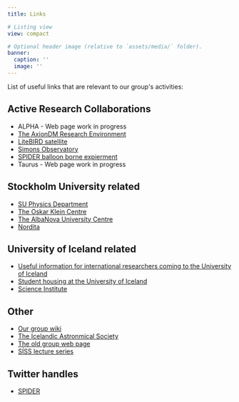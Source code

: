 ```yaml
---
title: Links

# Listing view
view: compact

# Optional header image (relative to `assets/media/` folder).
banner:
  caption: ''
  image: ''
---
```


List of useful links that are relevant to our group's activities:

## Active Research Collaborations
 - ALPHA - Web page work in progress
 - [The AxionDM Research Environment](https://axiondm.fysik.su.se/)
 - [LiteBIRD satellite](https://www.isas.jaxa.jp/en/missions/spacecraft/future/litebird.html)
 - [Simons Observatory](https://simonsobservatory.org/)
 - [SPIDER balloon borne expierment](https://spider.princeton.edu/)
 - Taurus - Web page work in progress

## Stockholm University related
 - [SU Physics Department](https://www.su.se/fysikum/)
 - [The Oskar Klein Centre](http://www.okc.albanova.se/)
 - [The AlbaNova University Centre](https://www.albanova.se/)
 - [Nordita](https://www.nordita.org/index.php)


## University of Iceland related

 - [Useful information for international researchers coming to the University of Iceland](https://english.hi.is/international_staff_services)
 - [Student housing at the University of Iceland](https://www.fs.is/en/student-housing/)
 - [Science Institute](https://raunvisindastofnun.hi.is/the_science_institute)

## Other
 - [Our group wiki](https://cmbeam.atlassian.net/wiki/home)
 - [The Icelandic Astronmical Society](https://stjarnvisindi.is/)
 - [The old group web page](http://www.jon.fysik.su.se/)
 - [SÍSS lecture series](https://docs.google.com/presentation/d/1h11UxXZ8deawQIf8772sJ-fsiRxfprZ2_5B_B0zy4o8/edit?usp=sharing) 

## Twitter handles
 - [SPIDER](https://twitter.com/SPIDER_CMB)

